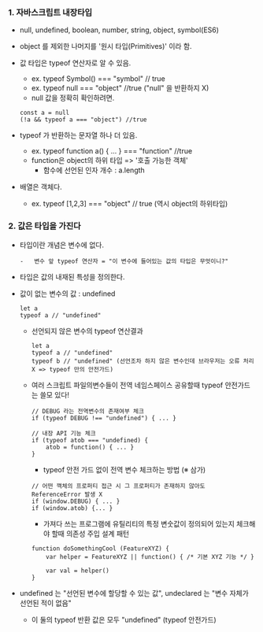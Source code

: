 ### 1. 자바스크립트 내장타입

-   null, undefined, boolean, number, string, object, symbol(ES6)
-   object 를 제외한 나머지를 '원시 타입(Primitives)' 이라 함.
-   값 타입은 typeof 연산자로 알 수 있음.

    -   ex. typeof Symbol() === "symbol" // true
    -   ex. typeof null === "object" //true ("null" 을 반환하지 X)

    *   null 값을 정확히 확인하려면.

    ```
    const a = null
    (!a && typeof a === "object") //true
    ```

-   typeof 가 반환하는 문자열 하나 더 있음.

    -   ex. typeof function a() { ... } === "function" //true
    -   function은 object의 하위 타입 => '호출 가능한 객체'
        -   함수에 선언된 인자 개수 : a.length

-   배열은 객체다.
    -   ex. typeof [1,2,3] === "object" // true (역시 object의 하위타입)

### 2. 값은 타입을 가진다

-   타입이란 개념은 변수에 없다.

        -   변수 앞 typeof 연산자 = "이 변수에 들어있는 값의 타입은 무엇이니?"

-   타입은 값의 내재된 특성을 정의한다.

-   값이 없는 변수의 값 : undefined

    ```
    let a
    typeof a // "undefined"
    ```

    -   선언되지 않은 변수의 typeof 연산결과

        ```
        let a
        typeof a // "undefined"
        typeof b // "undefined" (선언조차 하지 않은 변수인데 브라우저는 오류 처리 X => typeof 만의 안전가드)
        ```

    -   여러 스크립트 파일의변수들이 전역 네임스페이스 공유할때 typeof 안전가드는 쓸모 있다!

        ```
        // DEBUG 라는 전역변수의 존재여부 체크
        if (typeof DEBUG !== "undefined") { ... }

        // 내장 API 기능 체크
        if (typeof atob === "undefined) {
            atob = function() { ... }
        }
        ```

        -   typeof 안전 가드 없이 전역 변수 체크하는 방법 (※ 삼가)

        ```
        // 어떤 깩체의 프로퍼티 접근 시 그 프로퍼티가 존재하지 않아도 ReferenceError 발생 X
        if (window.DEBUG) { ... }
        if (window.atob) {... }
        ```

        -   가져다 쓰는 프로그램에 유틸리티의 특정 변숫값이 정의되어 있는지 체크해야 할때 의존성 주입 설계 패턴

        ```
        function doSomethingCool (FeatureXYZ) {
            var helper = FeatureXYZ || function() { /* 기본 XYZ 기능 */ }

            var val = helper()
        }
        ```

-   undefined 는 "선언된 변수에 할당할 수 있는 값", undeclared 는 "변수 자체가 선언된 적이 없음"
    -   이 둘의 typeof 반환 값은 모두 "undefined" (typeof 안전가드)
